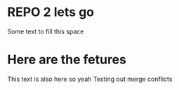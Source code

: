 # REPO 2 lets go

Some text to fill this space

# Here are the fetures

This text is also here so yeah
Testing out merge conflicts